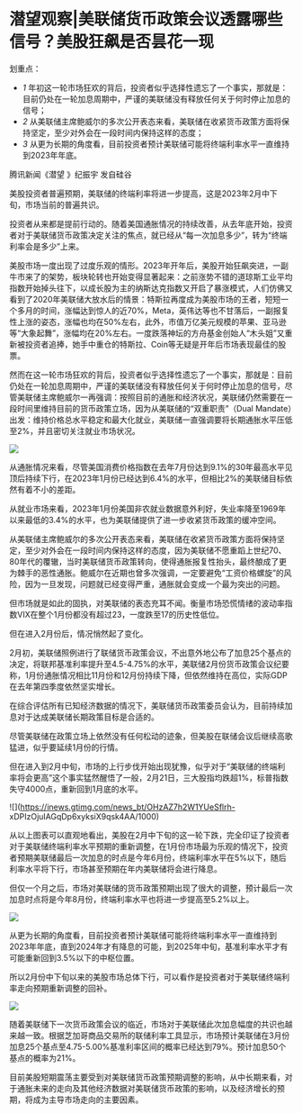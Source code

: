 # 潜望观察|美联储货币政策会议透露哪些信号？美股狂飙是否昙花一现

划重点：

  * _1_ 年初这一轮市场狂欢的背后，投资者似乎选择性遗忘了一个事实，那就是：目前仍处在一轮加息周期中，严谨的美联储没有释放任何关于何时停止加息的信号；
  * _2_ 从美联储主席鲍威尔的多次公开表态来看，美联储在收紧货币政策方面将保持坚定，至少对外会在一段时间内保持这样的态度；
  * _3_ 从更为长期的角度看，目前投资者预计美联储可能将终端利率水平一直维持到2023年年底。

腾讯新闻《潜望 》纪振宇 发自硅谷

美股投资者普遍预期，美联储的终端利率将进一步提高，这是2023年2月中下旬，市场当前的普遍共识。

投资者从来都是提前行动的。随着美国通胀情况的持续改善，从去年底开始，投资者对于美联储货币政策决定关注的焦点，就已经从“每一次加息多少”，转为“终端利率会是多少”上来。

美股市场一度出现了过度乐观的情形。2023年开年后，美股开始狂飙突进，一副牛市来了的架势，板块轮转也开始变得显著起来：之前涨势不错的道琼斯工业平均指数开始掉头往下，以成长股为主的纳斯达克指数又开启了暴涨模式，人们仿佛又看到了2020年美联储大放水后的情景：特斯拉再度成为美股市场的王者，短短一个多月的时间，涨幅达到惊人的近70%，Meta，英伟达等也不甘落后，一副报复性上涨的姿态，涨幅也均在50%左右，此外，市值万亿美元规模的苹果、亚马逊等“大象起舞”，涨幅均在20%左右。一度跌落神坛的方舟基金创始人“木头姐”又重新被投资者追捧，她手中重仓的特斯拉、Coin等无疑是开年后市场表现最佳的股票。

然而在这一轮市场狂欢的背后，投资者似乎选择性遗忘了一个事实，那就是：目前仍处在一轮加息周期中，严谨的美联储没有释放任何关于何时停止加息的信号，尽管美联储主席鲍威尔一再强调：按照目前的通胀和经济状况，美联储仍然需要在一段时间里维持目前的货币政策立场，因为从美联储的“双重职责”（Dual
Mandate）出发：维持价格总水平稳定和最大化就业，美联储一直强调要将长期通胀水平压低至2%，并且密切关注就业市场状况。

![](https://inews.gtimg.com/news_bt/OZS42VpqkAbknqVUocoQ2KaJmiHxCuwG3OTUVUAVv1JwcAA/1000)

从通胀情况来看，尽管美国消费价格指数在去年7月份达到9.1%的30年最高水平见顶后持续下行，在2023年1月份已经达到6.4%的水平，但相比2%的美联储目标依然有着不小的差距。

从就业市场来看，2023年1月份美国非农就业数据意外利好，失业率降至1969年以来最低的3.4%的水平，也为美联储提供了进一步收紧货币政策的缓冲空间。

从美联储主席鲍威尔的多次公开表态来看，美联储在收紧货币政策方面将保持坚定，至少对外会在一段时间内保持这样的态度，因为美联储不愿重蹈上世纪70、80年代的覆辙，当时美联储货币政策转向，使得通胀报复性抬头，最终酿成了更为棘手的恶性通胀。鲍威尔在近期也曾多次强调，一定要避免“工资价格螺旋”的风险，因为一旦发现，问题就已经变得严重，通胀就会变成一个最为突出的问题。

但市场就是如此的固执，对美联储的表态充耳不闻。衡量市场恐慌情绪的波动率指数VIX在整个1月份都没有超过23，一度跌至17的历史性低位。

但在进入2月份后，情况悄然起了变化。

2月初，美联储照例进行了联储货币政策会议，不出意外地公布了加息25个基点的决定，将联邦基准利率提升至4.5-4.75%的水平，美联储2月份货币政策会议纪要称，1月份通胀情况相比11月份和12月份持续下降，但依然维持在高位，实际GDP在去年第四季度依然坚实增长。

在综合评估所有已知经济数据的情况下，美联储货币政策委员会认为，目前持续加息对于达成美联储长期政策目标是合适的。

尽管美联储在政策立场上依然没有任何松动的迹象，但美股在联储会议后继续高歌猛进，似乎要延续1月份的行情。

但在进入到2月中旬，市场的上行步伐开始出现犹豫，似乎对于“美联储的终端利率将会更高”这个事实猛然醒悟了一般，2月21日，三大股指均跌超1%，标普指数失守4000点，重新回到1月底的水平。

![](https://inews.gtimg.com/news_bt/OHzAZ7h2W1YUeSflrh-
xDPIzOjuIAGqDp6xyksiX9qsk4AA/1000)

从以上图表可以直观地看出，美股在2月中下旬的这一轮下跌，完全印证了投资者对于美联储终端利率水平预期的重新调整，在1月份市场最为乐观的情况下，投资者预期美联储最后一次加息的时点是今年6月份，终端利率水平在5%以下，随后利率水平将下行，市场甚至预期在年内美联储将会进行降息。

但仅一个月之后，市场对美联储的货币政策预期出现了很大的调整，预计最后一次加息时点将是今年8月份，终端利率水平也将进一步提高至5.2%以上。

![](https://inews.gtimg.com/news_bt/OwusJn4QNL7dznUGKAQa0oh2cAEURMLW1npyMcmYw3odYAA/1000)

从更为长期的角度看，目前投资者预计美联储可能将终端利率水平一直维持到2023年年底，直到2024年才有降息的可能，到2025年中旬，基准利率水平才有可能重新回到3.5%以下的中枢位置。

所以2月份中下旬以来的美股市场总体下行，可以看作是投资者对于美联储终端利率走向预期重新调整的回补。

![](https://inews.gtimg.com/news_bt/ObnWB5RbEah0Fitrn_VRgc8FSJ7Y3seF2SqFHtbP4ILAQAA/1000)

随着美联储下一次货币政策会议的临近，市场对于美联储此次加息幅度的共识也越来越一致。根据芝加哥商品交易所的联储利率工具显示，市场预计美联储在3月份加息25个基点至4.75-5.00%基准利率区间的概率已经达到79%。预计加息50个基点的概率为21%。

目前美股短期震荡主要受到对美联储货币政策预期调整的影响，从中长期来看，对于通胀未来的走向及其他经济数据对美联储货币政策的影响，以及经济增长的预期，将成为主导市场走向的主要因素。

